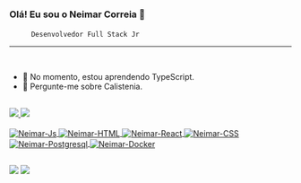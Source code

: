 <div> 

### Olá! Eu sou o Neimar Correia 👋
&ensp;&ensp;&ensp;&ensp;&ensp; ```Desenvolvedor Full Stack Jr```
 </div>
 
 ***
 
 <br/>
 
 <div>
	
- 🌱 No momento, estou aprendendo TypeScript.
- 💬 Pergunte-me sobre Calistenia.
</div>

##


<div>
	<a href="https://beacons.ai/neimarc">
	<img height="180em" src="https://github-readme-stats-git-master-neimars-projects.vercel.app/api?username=neimarc&show_icons=true&theme=radical&iclude_all_commits=true&count_private=true"/>
	<img height="180em" src="https://github-readme-stats-git-master-neimars-projects.vercel.app/api/top-langs/?username=neimarc&layout-compact&langs_count-16&theme=radical"/>
	
</div>
	

<div style="display: inline_block"><br>
	
<img align="center" alt="Neimar-Js" height="30"  src="https://img.shields.io/badge/JavaScript-F7DF1E?style=for-the-badge&logo=javascript&logoColor=black">
<img align="center" alt="Neimar-HTML" height="30"  src="https://img.shields.io/badge/HTML-ffffff?&style=for-the-badge&logo=html5&logoColor=#d75413">
<img align="center" alt="Neimar-React" height="30"  src="https://img.shields.io/badge/React-20232A?style=for-the-badge&logo=react&logoColor=61DAFB">
  
  <img align="center" alt="Neimar-CSS" height="30"  src="https://img.shields.io/badge/CSS-ffffff?&style=for-the-badge&logo=css3&logoColor=blue">
  <img align="center" alt="Neimar-Postgresql" height="30"  src="https://img.shields.io/badge/PostgreSQL-316192?style=for-the-badge&logo=postgresql&logoColor=white">
	<img align="center" alt="Neimar-Docker" height="30"  src="https://img.shields.io/badge/Docker-026014?&style=for-the-badge&logo=docker&logoColor=61DAFB">
	

##

<div>
<a href = "mailto:neimardeveloper@gmail.com"><img src="https://img.shields.io/badge/-Gmail-%23333?style=for-the-badge&logo=gmail&logoColor=white" target="_blank"></a>
  <a href="https://www.linkedin.com/in/neimarc/" target="_blank"><img src="https://img.shields.io/badge/-LinkedIn-%230077B5?style=for-the-badge&logo=linkedin&logoColor=white" target="_blank"></a> 

</div>



<!-- <img align="right" alt="Neimar-pic" height="150" style="border-radius:50px;" src="https://pps.whatsapp.net/v/t61.24694-24/107374098_304143830971050_8438199148334061929_n.jpg?ccb=11-4&oh=01_AdQ_cYmQ86NexoGmlRAD0hIdc_u0k6kXq2LbFCg4PxiTSA&oe=63D31164">
</div>  Essa é a foto do perfil

Ícones anteriores:
  <img align="center" alt="Neimar-Js" height="30" width="40" src="https://raw.githubusercontent.com/devicons/devicon/master/icons/javascript/javascript-plain.svg">
  <img align="center" alt="Neimar-React" height="30" width="40" src="https://raw.githubusercontent.com/devicons/devicon/master/icons/react/react-original.svg">
  <img align="center" alt="Neimar-HTML" height="30" width="40" src="https://raw.githubusercontent.com/devicons/devicon/master/icons/html5/html5-original.svg">
  <img align="center" alt="Neimar-CSS" height="30" width="40" src="https://raw.githubusercontent.com/devicons/devicon/master/icons/css3/css3-original.svg">
  <img align="center" alt="Neimar-Ts" height="30" width="40" src="https://raw.githubusercontent.com/devicons/devicon/master/icons/postgresql/postgresql-original.svg">
  <img align="center" alt="Neimar-Ts" height="30" width="40" src="https://raw.githubusercontent.com/devicons/devicon/master/icons/docker/docker-original.svg">

Estatísticas antigas:
<div>
	<a href="https://beacons.ai/neimarc">
	<img height="180em" src="https://github-readme-stats.vercel.app/api?username=neimarc&show_icons=true&theme=radical&iclude_all_commits=true&count_private=true"/>
	<img height="180em" src="https://github-readme-stats.vercel.app/api/top-langs/?username=neimarc&layout-compact&langs_count-16&theme=radical"/>
	
</div>

--!>


